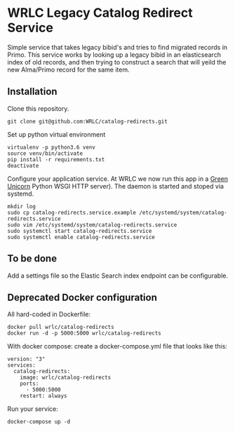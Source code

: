# WRLC Legacy Catalog Redirect Service
Simple service that takes legacy bibid's and tries to find migrated records in Primo. This service works by looking up a legacy bibid in an elasticsearch index of old records, and then trying to construct a search that will yeild the new Alma/Primo record for the same item.

## Installation
Clone this repository.
```
git clone git@github.com:WRLC/catalog-redirects.git
```

Set up python virtual environment
```
virtualenv -p python3.6 venv
source venv/bin/activate
pip install -r requirements.txt
deactivate
```

Configure your application service. At WRLC we now run this app in a [Green Unicorn](https://docs.gunicorn.org/en/stable/index.html) Python WSGI HTTP server). The daemon is started and stoped via systemd.

```
mkdir log
sudo cp catalog-redirects.service.example /etc/systemd/system/catalog-redirects.service
sudo vim /etc/systemd/system/catalog-redirects.service
sudo systemctl start catalog-redirects.service
sudo systemctl enable catalog-redirects.service
```

## To be done
Add a settings file so the Elastic Search index endpoint can be configurable.

## Deprecated Docker configuration
All hard-coded in Dockerfile:
```
docker pull wrlc/catalog-redirects
docker run -d -p 5000:5000 wrlc/catalog-redirects
```
With docker compose:
create a docker-compose.yml file that looks like this:
```
version: "3"
services:
  catalog-redirects:
    image: wrlc/catalog-redirects
    ports:
      - 5000:5000
    restart: always
```
Run your service:
```
docker-compose up -d
```
